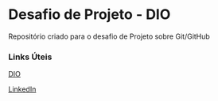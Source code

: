 # Desafio de Projeto - DIO
Repositório criado para o desafio de Projeto sobre Git/GitHub

### Links Úteis 
[DIO](https://web.dio.me)

[LinkedIn](https://www.linkedin.com/in/maycon-cesar-de-paula-silva-858a7a19b/)
